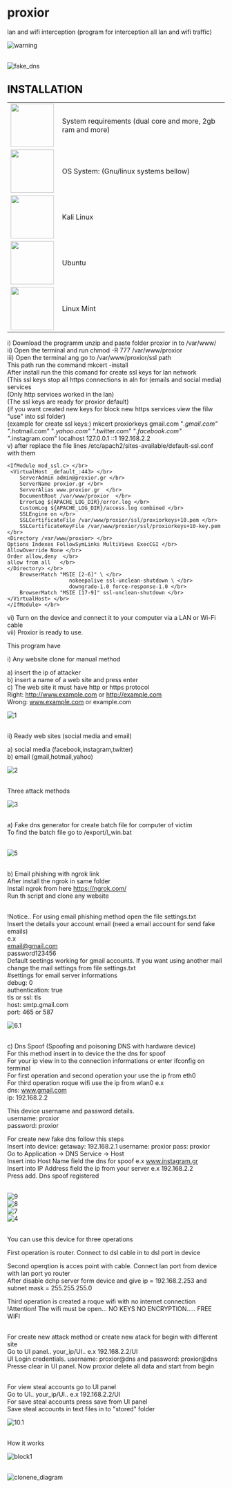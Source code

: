 # proxior 
lan and wifi interception (program for interception all lan and wifi traffic) <br/>

![warning](css/screenshots/warning.jpg) <br/><br/> 

![fake_dns](css/screenshots/fake_dns.png) </br></br>


 <font color='black' size='5'> <b> INSTALLATION </b> </font> <br/>
 
 
 <table>
 
  <tr>
     <td> <img width="100" height="100" src="css/screenshots/system_requirements.png"> </td>
  <td> System requirements (dual core and more, 2gb ram and more) </td>
   </tr>
   
  <tr>
   <td> <img align="left" width="100" height="100" src="css/screenshots/os.jpg"> </td>
   <td>  OS System: (Gnu/linux systems bellow) </td>
  </tr>
  
 <tr>
  <td> <img width="100" height="100" src="css/screenshots/kali-linux.jpg"> </td>
  <td> Kali Linux </td>
 </tr>
     
 <tr>
  <td> <img width="100" height="100" src="css/screenshots/ubuntu.jpg"> </td>
  <td> Ubuntu </td>
 </tr>

<tr>
 <td> <img width="100" height="100" src="css/screenshots/linux-mint.jpg"> </td>
 <td> Linux Mint </td>
</tr>

</table>


 i) Download the programm unzip and paste folder proxior in to /var/www/ <br/>
ii) Open the terminal and run chmod -R 777 /var/www/proxior <br/>
iii) Open the terminal ang go to /var/www/proxior/ssl path </br>
     This path run the command mkcert -install </br>
     After install run the this comand for create ssl keys for lan network </br> 
      (This ssl keys stop all https connections in aln for (emails and social media) services </br>
      (Only http services worked in the lan) </br>
      (The ssl keys are ready for proxior default) </br>
      (if you want created new keys for block new https services view the filw "use" into ssl folder) </br>
      (example for create ssl keys:) mkcert proxiorkeys gmail.com "*.gmail.com" "*.hotmail.com" "*.yahoo.com" "*.twitter.com" "*.facebook.com" "*.instagram.com" localhost 127.0.0.1 ::1 192.168.2.2 </br>
v) after replace the file lines /etc/apach2/sites-available/default-ssl.conf with them </br>
  
   
    <IfModule mod_ssl.c> </br>
     <VirtualHost _default_:443> </br>
        ServerAdmin admin@proxior.gr </br>
        ServerName proxior.gr </br>  
        ServerAlias www.proxior.gr  </br>
        DocumentRoot /var/www/proxior  </br>
        ErrorLog ${APACHE_LOG_DIR}/error.log </br>
        CustomLog ${APACHE_LOG_DIR}/access.log combined </br>
        SSLEngine on </br> 
        SSLCertificateFile /var/www/proxior/ssl/proxiorkeys+10.pem </br>
        SSLCertificateKeyFile /var/www/proxior/ssl/proxiorkeys+10-key.pem </br>
    <Directory /var/www/proxior> </br>
    Options Indexes FollowSymLinks MultiViews ExecCGI </br>
    AllowOverride None </br>
    Order allow,deny  </br>
    allow from all   </br> 
    </Directory> </br>
        BrowserMatch "MSIE [2-6]" \ </br>
                        nokeepalive ssl-unclean-shutdown \ </br>
                        downgrade-1.0 force-response-1.0 </br>
        BrowserMatch "MSIE [17-9]" ssl-unclean-shutdown </br>
    </VirtualHost> </br>
    </IfModule> </br>

    

vi) Turn on the device and connect it to your computer via a LAN or Wi-Fi cable <br/>
vii) Proxior is ready to use. <br/>

This program have  <br/>

i) Any website clone for manual method <br/>

  a) insert the ip of attacker <br/>
  b) insert a name of a web site and press enter <br/>
  c) The web site it must have http or https protocol <br/>
     Right: http://www.example.com or http://example.com <br/>
     Wrong: www.example.com or example.com <br/>
     
![1](css/screenshots/1.png) <br/><br/> 

 ii) Ready web sites (social media and email) <br/>
 
 a) social media (facebook,instagram,twitter) <br/>
 b) email (gmail,hotmail,yahoo) <br/>

![2](css/screenshots/2.png) <br/><br/> 


Three attack methods </br>

![3](css/screenshots/3.png) <br/><br/> 


a) Fake dns generator for create batch file for computer of victim <br/>
   To find the batch file go to /export/l_win.bat  <br/> <br/>

![5](css/screenshots/5.png) <br/><br/> 


b) Email phishing with ngrok link <br/>
 After install the ngrok in same folder <br/>
 Install ngrok from here https://ngrok.com/ <br/>
 Run th script and clone any website <br/> <br/>
 
 !Notice.. For using email phishing method open the file settings.txt <br/>
 Insert the details your account email (need a email account for send fake emails) <br/>
 e.x <br/>
 email@gmail.com <br/>
 password123456 <br/> 
 Default seetings working for gmail accounts. If you want using another mail change the mail settings from file settings.txt <br/>
 #settings for email server informations <br/>
 debug: 0 </br>
 authentication: true </br>
 tls or ssl: tls </br>
 host: smtp.gmail.com </br>
 port: 465 or 587 </br> 
 
![6.1](css/screenshots/6.1.png) <br/><br/> 

 
c) Dns Spoof (Spoofing and poisoning DNS with hardware device) <br/>
   For this method insert in to device the the dns for spoof <br/>
   For your ip view in to the connection informations or enter ifconfig on terminal <br/>
   For first operation and second operation your use the ip from eth0 <br/>
   For third operation roque wifi use the ip from wlan0 
   e.x <br/>
   dns: www.gmail.com <br/>
   ip: 192.168.2.2 <br/>
   
   This device username and password details. <br/>
   username: proxior <br/>
   password: proxior <br/>
   
   For create new fake dns follow this steps <br/>
   Insert into device: getaway: 192.168.2.1 username: proxior pass: proxior  <br/>
   Go to Application -> DNS Service -> Host <br/>
   Insert into Host Name field the dns for spoof e.x www.instagram.gr <br/>
   Insert into IP Address field the ip from your server e.x 192.168.2.2 <br>
   Press add. Dns spoof registered <br/> <br/>
   
   ![9](css/screenshots/9.jpg) <br/>
   ![8](css/screenshots/8.jpg) <br/> 
   ![7](css/screenshots/7.png) <br/> 
   ![4](css/screenshots/4.png) <br/><br/> 

   
   You can use this device for three operations <br/>
   
   First operation is router. Connect to dsl cable in to dsl port in device <br/>
   
   Second operqtion is acces point with cable. Connect lan port from device with lan port yo router <br/>
   After disable dchp server form device and give ip = 192.168.2.253 and subnet mask = 255.255.255.0 <br/>
   
   Third operation is created a roque wifi with no internet connection <br/>
   !Attention! The wifi must be open... NO KEYS NO ENCRYPTION..... FREE WIFI <br/> <br/>
   
   For create new attack method or create new atack for begin with different site <br/> 
   Go to UI panel.. your_ip/UI.. e.x 192.168.2.2/UI <br/>
   UI Login credentials. username: proxior@dns and password: proxior@dns <br/>
   Presse clear in UI panel. Now proxior delete all data and start from begin <br/> <br/>
 
   
   For view steal accounts go to UI panel </br>
   Go to UI.. your_ip/UI..  e.x 192.168.2.2/UI <br/>
   For save steal accounts press save from UI panel <br/>
   Save steal accounts in text files in to "stored" folder <br/>
   
   ![10.1](css/screenshots/10.2.png) <br/><br/> 

  

   How it works

![block1](css/screenshots/block1.png) </br></br>

![clonene_diagram](css/clone_diagram.jpg) 
